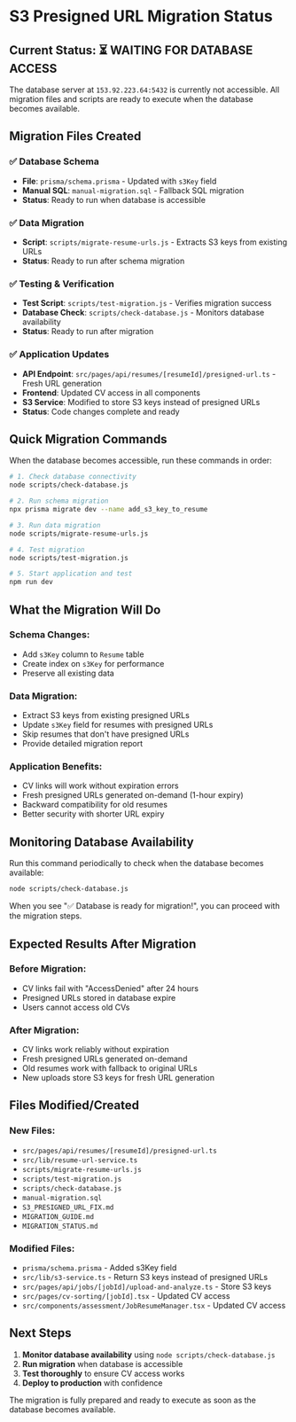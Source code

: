 # S3 Presigned URL Migration Status

## Current Status: ⏳ WAITING FOR DATABASE ACCESS

The database server at `153.92.223.64:5432` is currently not accessible. All migration files and scripts are ready to execute when the database becomes available.

## Migration Files Created

### ✅ Database Schema

- **File**: `prisma/schema.prisma` - Updated with `s3Key` field
- **Manual SQL**: `manual-migration.sql` - Fallback SQL migration
- **Status**: Ready to run when database is accessible

### ✅ Data Migration

- **Script**: `scripts/migrate-resume-urls.js` - Extracts S3 keys from existing URLs
- **Status**: Ready to run after schema migration

### ✅ Testing & Verification

- **Test Script**: `scripts/test-migration.js` - Verifies migration success
- **Database Check**: `scripts/check-database.js` - Monitors database availability
- **Status**: Ready to run after migration

### ✅ Application Updates

- **API Endpoint**: `src/pages/api/resumes/[resumeId]/presigned-url.ts` - Fresh URL generation
- **Frontend**: Updated CV access in all components
- **S3 Service**: Modified to store S3 keys instead of presigned URLs
- **Status**: Code changes complete and ready

## Quick Migration Commands

When the database becomes accessible, run these commands in order:

```bash
# 1. Check database connectivity
node scripts/check-database.js

# 2. Run schema migration
npx prisma migrate dev --name add_s3_key_to_resume

# 3. Run data migration
node scripts/migrate-resume-urls.js

# 4. Test migration
node scripts/test-migration.js

# 5. Start application and test
npm run dev
```

## What the Migration Will Do

### Schema Changes:

- Add `s3Key` column to `Resume` table
- Create index on `s3Key` for performance
- Preserve all existing data

### Data Migration:

- Extract S3 keys from existing presigned URLs
- Update `s3Key` field for resumes with presigned URLs
- Skip resumes that don't have presigned URLs
- Provide detailed migration report

### Application Benefits:

- CV links will work without expiration errors
- Fresh presigned URLs generated on-demand (1-hour expiry)
- Backward compatibility for old resumes
- Better security with shorter URL expiry

## Monitoring Database Availability

Run this command periodically to check when the database becomes available:

```bash
node scripts/check-database.js
```

When you see "✅ Database is ready for migration!", you can proceed with the migration steps.

## Expected Results After Migration

### Before Migration:

- CV links fail with "AccessDenied" after 24 hours
- Presigned URLs stored in database expire
- Users cannot access old CVs

### After Migration:

- CV links work reliably without expiration
- Fresh presigned URLs generated on-demand
- Old resumes work with fallback to original URLs
- New uploads store S3 keys for fresh URL generation

## Files Modified/Created

### New Files:

- `src/pages/api/resumes/[resumeId]/presigned-url.ts`
- `src/lib/resume-url-service.ts`
- `scripts/migrate-resume-urls.js`
- `scripts/test-migration.js`
- `scripts/check-database.js`
- `manual-migration.sql`
- `S3_PRESIGNED_URL_FIX.md`
- `MIGRATION_GUIDE.md`
- `MIGRATION_STATUS.md`

### Modified Files:

- `prisma/schema.prisma` - Added s3Key field
- `src/lib/s3-service.ts` - Return S3 keys instead of presigned URLs
- `src/pages/api/jobs/[jobId]/upload-and-analyze.ts` - Store S3 keys
- `src/pages/cv-sorting/[jobId].tsx` - Updated CV access
- `src/components/assessment/JobResumeManager.tsx` - Updated CV access

## Next Steps

1. **Monitor database availability** using `node scripts/check-database.js`
2. **Run migration** when database is accessible
3. **Test thoroughly** to ensure CV access works
4. **Deploy to production** with confidence

The migration is fully prepared and ready to execute as soon as the database becomes available.
